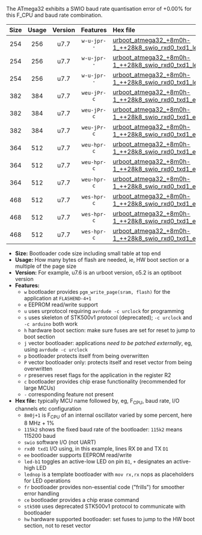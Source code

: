 The ATmega32 exhibits a SWIO baud rate quantisation error of +0.00% for this F_CPU and baud rate combination.

|Size|Usage|Version|Features|Hex file|
|:-:|:-:|:-:|:-:|:--|
|254|256|u7.7|`w-u-jpr--`|[urboot_atmega32_+8m0h-1_++28k8_swio_rxd0_txd1_led+b0.hex](https://raw.githubusercontent.com/stefanrueger/urboot.hex/main/mcus/atmega32/internal_oscillator/fcpu_+8m0h-1/br_++28k8/urboot_atmega32_+8m0h-1_++28k8_swio_rxd0_txd1_led+b0.hex)|
|254|256|u7.7|`w-u-jpr--`|[urboot_atmega32_+8m0h-1_++28k8_swio_rxd0_txd1_led+b7.hex](https://raw.githubusercontent.com/stefanrueger/urboot.hex/main/mcus/atmega32/internal_oscillator/fcpu_+8m0h-1/br_++28k8/urboot_atmega32_+8m0h-1_++28k8_swio_rxd0_txd1_led+b7.hex)|
|254|256|u7.7|`w-u-jpr--`|[urboot_atmega32_+8m0h-1_++28k8_swio_rxd0_txd1_lednop.hex](https://raw.githubusercontent.com/stefanrueger/urboot.hex/main/mcus/atmega32/internal_oscillator/fcpu_+8m0h-1/br_++28k8/urboot_atmega32_+8m0h-1_++28k8_swio_rxd0_txd1_lednop.hex)|
|382|384|u7.7|`weu-jPr-c`|[urboot_atmega32_+8m0h-1_++28k8_swio_rxd0_txd1_ee_led+b0_fr_ce.hex](https://raw.githubusercontent.com/stefanrueger/urboot.hex/main/mcus/atmega32/internal_oscillator/fcpu_+8m0h-1/br_++28k8/urboot_atmega32_+8m0h-1_++28k8_swio_rxd0_txd1_ee_led+b0_fr_ce.hex)|
|382|384|u7.7|`weu-jPr-c`|[urboot_atmega32_+8m0h-1_++28k8_swio_rxd0_txd1_ee_led+b7_fr_ce.hex](https://raw.githubusercontent.com/stefanrueger/urboot.hex/main/mcus/atmega32/internal_oscillator/fcpu_+8m0h-1/br_++28k8/urboot_atmega32_+8m0h-1_++28k8_swio_rxd0_txd1_ee_led+b7_fr_ce.hex)|
|382|384|u7.7|`weu-jPr-c`|[urboot_atmega32_+8m0h-1_++28k8_swio_rxd0_txd1_ee_lednop_fr_ce.hex](https://raw.githubusercontent.com/stefanrueger/urboot.hex/main/mcus/atmega32/internal_oscillator/fcpu_+8m0h-1/br_++28k8/urboot_atmega32_+8m0h-1_++28k8_swio_rxd0_txd1_ee_lednop_fr_ce.hex)|
|364|512|u7.7|`weu-hpr-c`|[urboot_atmega32_+8m0h-1_++28k8_swio_rxd0_txd1_ee_led+b0_fr_ce_hw.hex](https://raw.githubusercontent.com/stefanrueger/urboot.hex/main/mcus/atmega32/internal_oscillator/fcpu_+8m0h-1/br_++28k8/urboot_atmega32_+8m0h-1_++28k8_swio_rxd0_txd1_ee_led+b0_fr_ce_hw.hex)|
|364|512|u7.7|`weu-hpr-c`|[urboot_atmega32_+8m0h-1_++28k8_swio_rxd0_txd1_ee_led+b7_fr_ce_hw.hex](https://raw.githubusercontent.com/stefanrueger/urboot.hex/main/mcus/atmega32/internal_oscillator/fcpu_+8m0h-1/br_++28k8/urboot_atmega32_+8m0h-1_++28k8_swio_rxd0_txd1_ee_led+b7_fr_ce_hw.hex)|
|364|512|u7.7|`weu-hpr-c`|[urboot_atmega32_+8m0h-1_++28k8_swio_rxd0_txd1_ee_lednop_fr_ce_hw.hex](https://raw.githubusercontent.com/stefanrueger/urboot.hex/main/mcus/atmega32/internal_oscillator/fcpu_+8m0h-1/br_++28k8/urboot_atmega32_+8m0h-1_++28k8_swio_rxd0_txd1_ee_lednop_fr_ce_hw.hex)|
|468|512|u7.7|`wes-hpr-c`|[urboot_atmega32_+8m0h-1_++28k8_swio_rxd0_txd1_ee_led+b0_fr_ce_stk500_hw.hex](https://raw.githubusercontent.com/stefanrueger/urboot.hex/main/mcus/atmega32/internal_oscillator/fcpu_+8m0h-1/br_++28k8/urboot_atmega32_+8m0h-1_++28k8_swio_rxd0_txd1_ee_led+b0_fr_ce_stk500_hw.hex)|
|468|512|u7.7|`wes-hpr-c`|[urboot_atmega32_+8m0h-1_++28k8_swio_rxd0_txd1_ee_led+b7_fr_ce_stk500_hw.hex](https://raw.githubusercontent.com/stefanrueger/urboot.hex/main/mcus/atmega32/internal_oscillator/fcpu_+8m0h-1/br_++28k8/urboot_atmega32_+8m0h-1_++28k8_swio_rxd0_txd1_ee_led+b7_fr_ce_stk500_hw.hex)|
|468|512|u7.7|`wes-hpr-c`|[urboot_atmega32_+8m0h-1_++28k8_swio_rxd0_txd1_ee_lednop_fr_ce_stk500_hw.hex](https://raw.githubusercontent.com/stefanrueger/urboot.hex/main/mcus/atmega32/internal_oscillator/fcpu_+8m0h-1/br_++28k8/urboot_atmega32_+8m0h-1_++28k8_swio_rxd0_txd1_ee_lednop_fr_ce_stk500_hw.hex)|

- **Size:** Bootloader code size including small table at top end
- **Usage:** How many bytes of flash are needed, ie, HW boot section or a multiple of the page size
- **Version:** For example, u7.6 is an urboot version, o5.2 is an optiboot version
- **Features:**
  + `w` bootloader provides `pgm_write_page(sram, flash)` for the application at `FLASHEND-4+1`
  + `e` EEPROM read/write support
  + `u` uses urprotocol requiring `avrdude -c urclock` for programming
  + `s` uses skeleton of STK500v1 protocol (deprecated); `-c urclock` and `-c arduino` both work
  + `h` hardware boot section: make sure fuses are set for reset to jump to boot section
  + `j` vector bootloader: applications *need to be patched externally*, eg, using `avrdude -c urclock`
  + `p` bootloader protects itself from being overwritten
  + `P` vector bootloader only: protects itself and reset vector from being overwritten
  + `r` preserves reset flags for the application in the register R2
  + `c` bootloader provides chip erase functionality (recommended for large MCUs)
  + `-` corresponding feature not present
- **Hex file:** typically MCU name followed by, eg, F<sub>CPU</sub>, baud rate, I/O channels etc configuration
  + `8m0j+1` is F<sub>CPU</sub> of an internal oscillator varied by some percent, here 8 MHz + 1%
  + `115k2` shows the fixed baud rate of the bootloader: `115k2` means 115200 baud
  + `swio` software I/O (not UART)
  + `rxd0 txd1` I/O using, in this example, lines RX `D0` and TX `D1`
  + `ee` bootloader supports EEPROM read/write
  + `led-b1` toggles an active-low LED on pin `B1`, `+` designates an active-high LED
  + `lednop` is a template bootloader with `mov rx,rx` nops as placeholders for LED operations
  + `fr` bootloader provides non-essential code ("frills") for smoother error handling
  + `ce` bootloader provides a chip erase command
  + `stk500` uses deprecated STK500v1 protocol to communicate with bootloader
  + `hw` hardware supported bootloader: set fuses to jump to the HW boot section, not to reset vector
